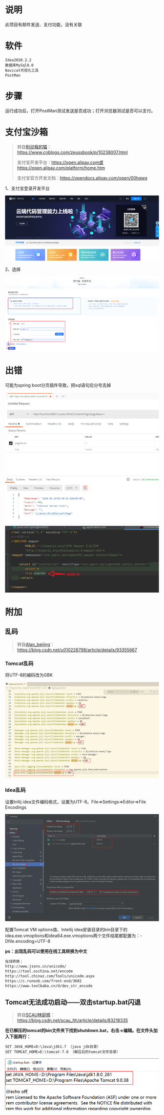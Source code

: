 # 说明
此项目有邮件发送、支付功能，没有关联

# 软件
```
Idea2020.2.2
数据库MySql8.0
Navicat可视化工具
PostMan
```

# 步骤

运行成功后，打开PostMan测试发送是否成功；打开浏览器测试是否可以支付。



# 支付宝沙箱

> 转自[别动我的猫](https://home.cnblogs.com/u/zeussbook/)：https://www.cnblogs.com/zeussbook/p/10238007.html
>
> 支付宝开发平台：https://open.alipay.com或https://open.alipay.com/platform/home.htm
>
> 支付宝官方开发文档：https://opendocs.alipay.com/open/00hqwq

1、支付宝登录开发平台

![image-20201016183556106](images/image-20201016183556106.png)

2、选择

![image-20201016184057622](images/image-20201016184057622.png)

# 出错

可能为spring boot分页插件导致，把sql语句后分号去掉

![image-20201016111111526](images/image-20201016111111526.png)

![image-20201016111348345](images/image-20201016111348345.png)

# 附加
## 乱码

>转自[Alan_beijing](https://me.csdn.net/u010228798)：https://blog.csdn.net/u010228798/article/details/93355667

### Tomcat乱码

将UTF-8的编码改为GBK

![image-20201016201421413](images/image-20201016201421413.png)

### Idea乱码

设置Inllij idea文件编码格式，设置为UTF-8。File=>Settings=>Editor=>File Encodings

![image-20201016202703235](images/image-20201016202703235.png)

配置Tomcat VM options值、Intellij idea安装目录的bin目录下的idea.exe.vmoptions和idea64.exe.vmoptions两个文件结尾都配置为：-Dfile.encoding=UTF-8



**ps：出现乱码可以使用在线工具转换为中文**

```
在线转换：
http://www.jsons.cn/unicode/
https://tool.oschina.net/encode
http://tool.chinaz.com/Tools/unicode.aspx
https://c.runoob.com/front-end/3602
https://www.toolbaba.cn/d/dev_str_encode
```

## Tomcat无法成功启动——双击startup.bat闪退

>转自[SCAU林庭辉](https://me.csdn.net/scau_lth)：https://blog.csdn.net/scau_lth/article/details/83218335

**在已解压的tomcat的bin文件夹下找到shutdown.bat，右击->编辑。在文件头加入下面两行：**

```
SET JAVA_HOME=D:\Java\jdk1.7 （java jdk目录）
SET TOMCAT_HOME=E:\tomcat-7.0 （解压后的tomcat文件目录）
```

![image-20201016201205588](images/image-20201016201205588.png)

